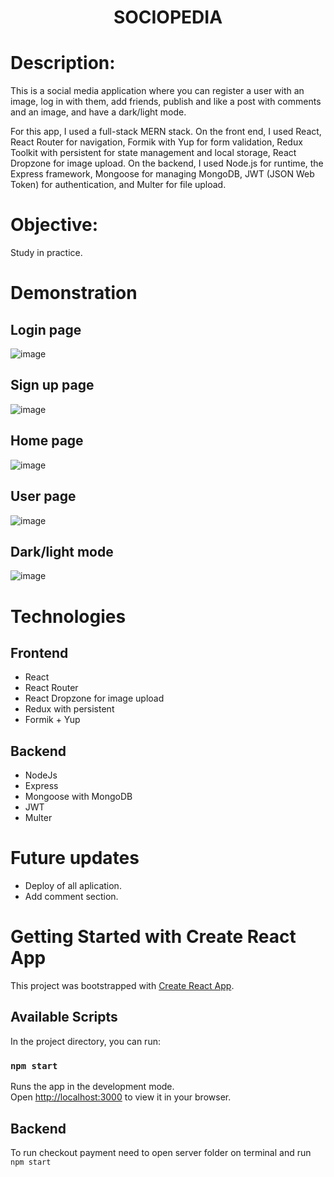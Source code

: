 <h1 align="center">SOCIOPEDIA</h1> 

# Description:

This is a social media application where you can register a user with an image, log in with them, add friends, publish and like a post with comments and an image, and have a dark/light mode.



For this app, I used a full-stack MERN stack. On the front end, I used React, React Router for navigation, Formik with Yup for form validation, Redux Toolkit with persistent for state management and local storage, React Dropzone for image upload. On the backend, I used Node.js for runtime, the Express framework, Mongoose for managing MongoDB, JWT (JSON Web Token) for authentication, and Multer for file upload.

# Objective:

Study in practice.

# Demonstration

## Login page

![image](https://user-images.githubusercontent.com/100156111/211169416-168207dd-6d47-4858-9e4f-f5bba126ce29.png)

## Sign up page

![image](https://user-images.githubusercontent.com/100156111/211169439-074bb732-478e-4fd6-8bb8-5a377551da2e.png)

## Home page

![image](https://user-images.githubusercontent.com/100156111/211169456-ace52462-8df4-4f0d-b3fa-4dc05528fa4d.png)

## User page

![image](https://user-images.githubusercontent.com/100156111/211169474-4929a092-4953-4059-a5e9-38805787e9eb.png)

## Dark/light mode 

![image](https://user-images.githubusercontent.com/100156111/211169523-ab227c56-c4d7-4030-b4e8-b572afa4ab68.png)


# Technologies

## Frontend
- React
- React Router
- React Dropzone for image upload
- Redux with persistent
- Formik + Yup

## Backend
- NodeJs
- Express
- Mongoose with MongoDB
- JWT
- Multer

# Future updates
- Deploy of all aplication.
- Add comment section.

# Getting Started with Create React App

This project was bootstrapped with [Create React App](https://github.com/facebook/create-react-app).

## Available Scripts

In the project directory, you can run:

### `npm start`

Runs the app in the development mode.\
Open [http://localhost:3000](http://localhost:3000) to view it in your browser.

## Backend

To run checkout payment need to open server folder on terminal and run `npm start`
